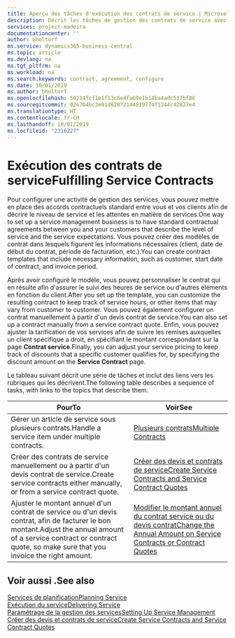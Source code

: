 ```yaml
---
title: Aperçu des tâches d'exécution des contrats de service | Microsoft Docs
description: Décrit les tâches de gestion des contrats de service avec les clients.
services: project-madeira
documentationcenter: ''
author: bholtorf
ms.service: dynamics365-business-central
ms.topic: article
ms.devlang: na
ms.tgt_pltfrm: na
ms.workload: na
ms.search.keywords: contract, agreement, configure
ms.date: 10/01/2019
ms.author: bholtorf
ms.openlocfilehash: 50214fcf1e1f13c8e4fa69e1b14ba4adc537bf86
ms.sourcegitcommit: 02e704bc3e01d62072144919774f1244c42827e4
ms.translationtype: HT
ms.contentlocale: fr-CH
ms.lasthandoff: 10/01/2019
ms.locfileid: "2316227"
---
```

# <a name="fulfilling-service-contracts"></a><span data-ttu-id="2f753-103">Exécution des contrats de service</span><span class="sxs-lookup"><span data-stu-id="2f753-103">Fulfilling Service Contracts</span></span> 
<span data-ttu-id="2f753-104">Pour configurer une activité de gestion des services, vous pouvez mettre en place des accords contractuels standard entre vous et vos clients afin de décrire le niveau de service et les attentes en matière de services.</span><span class="sxs-lookup"><span data-stu-id="2f753-104">One way to set up a service management business is to have standard contractual agreements between you and your customers that describe the level of service and the service expectations.</span></span> <span data-ttu-id="2f753-105">Vous pouvez créer des modèles de contrat dans lesquels figurent les informations nécessaires (client, date de début du contrat, période de facturation, etc.).</span><span class="sxs-lookup"><span data-stu-id="2f753-105">You can create contract templates that include necessary information, such as customer, start date of contract, and invoice period.</span></span>  
  
<span data-ttu-id="2f753-106">Après avoir configuré le modèle, vous pouvez personnaliser le contrat qui en résulte afin d'assurer le suivi des heures de service ou d'autres éléments en fonction du client.</span><span class="sxs-lookup"><span data-stu-id="2f753-106">After you set up the template, you can customize the resulting contract to keep track of service hours, or other items that may vary from customer to customer.</span></span> <span data-ttu-id="2f753-107">Vous pouvez également configurer un contrat manuellement à partir d'un devis contrat de service.</span><span class="sxs-lookup"><span data-stu-id="2f753-107">You can also set up a contract manually from a service contract quote.</span></span> <span data-ttu-id="2f753-108">Enfin, vous pouvez ajuster la tarification de vos services afin de suivre les remises auxquelles un client spécifique a droit, en spécifiant le montant correspondant sur la page **Contrat service**.</span><span class="sxs-lookup"><span data-stu-id="2f753-108">Finally, you can adjust your service pricing to keep track of discounts that a specific customer qualifies for, by specifying the discount amount on the **Service Contract** page.</span></span>  

<span data-ttu-id="2f753-109">Le tableau suivant décrit une série de tâches et inclut des liens vers les rubriques qui les décrivent.</span><span class="sxs-lookup"><span data-stu-id="2f753-109">The following table describes a sequence of tasks, with links to the topics that describe them.</span></span>   
  
|<span data-ttu-id="2f753-110">**Pour**</span><span class="sxs-lookup"><span data-stu-id="2f753-110">**To**</span></span>|<span data-ttu-id="2f753-111">**Voir**</span><span class="sxs-lookup"><span data-stu-id="2f753-111">**See**</span></span>|  
|------------|-------------|  
|<span data-ttu-id="2f753-112">Gérer un article de service sous plusieurs contrats.</span><span class="sxs-lookup"><span data-stu-id="2f753-112">Handle a service item under multiple contracts.</span></span> | [<span data-ttu-id="2f753-113">Plusieurs contrats</span><span class="sxs-lookup"><span data-stu-id="2f753-113">Multiple Contracts</span></span>](service-multiple-contracts.md)|  
|<span data-ttu-id="2f753-114">Créer des contrats de service manuellement ou à partir d'un devis contrat de service.</span><span class="sxs-lookup"><span data-stu-id="2f753-114">Create service contracts either manually, or from a service contract quote.</span></span>| [<span data-ttu-id="2f753-115">Créer des devis et contrats de service</span><span class="sxs-lookup"><span data-stu-id="2f753-115">Create Service Contracts and Service Contract Quotes</span></span>](service-how-to-create-service-contracts-and-service-contract-quotes.md)|
|<span data-ttu-id="2f753-116">Ajuster le montant annuel d'un contrat de service ou d'un devis contrat, afin de facturer le bon montant.</span><span class="sxs-lookup"><span data-stu-id="2f753-116">Adjust the annual amount of a service contract or contract quote, so make sure that you invoice the right amount.</span></span>|[<span data-ttu-id="2f753-117">Modifier le montant annuel du contrat service ou du devis contrat</span><span class="sxs-lookup"><span data-stu-id="2f753-117">Change the Annual Amount on Service Contracts or Contract Quotes</span></span>](service-how-to-change-the-annual-amount-on-service-contracts-or-contract-quotes.md)|

## <a name="see-also"></a><span data-ttu-id="2f753-118">Voir aussi .</span><span class="sxs-lookup"><span data-stu-id="2f753-118">See also</span></span>
[<span data-ttu-id="2f753-119">Services de planification</span><span class="sxs-lookup"><span data-stu-id="2f753-119">Planning Service</span></span>](service-plan-service.md)  
[<span data-ttu-id="2f753-120">Exécution du service</span><span class="sxs-lookup"><span data-stu-id="2f753-120">Delivering Service</span></span>](service-deliver-service.md)  
[<span data-ttu-id="2f753-121">Paramétrage de la gestion des services</span><span class="sxs-lookup"><span data-stu-id="2f753-121">Setting Up Service Management</span></span>](service-setup-service.md)  
[<span data-ttu-id="2f753-122">Créer des devis et contrats de service</span><span class="sxs-lookup"><span data-stu-id="2f753-122">Create Service Contracts and Service Contract Quotes</span></span>](service-how-to-create-service-contracts-and-service-contract-quotes.md)  
